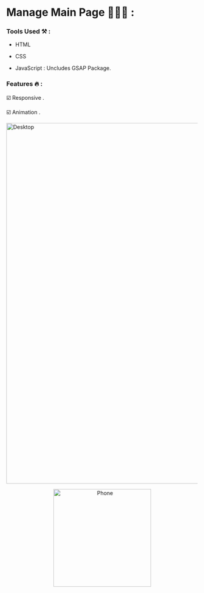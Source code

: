 # Manage Main Page 👨🏻‍💻 : 


### Tools Used ⚒️ : 

- HTML
  
- CSS
  
- JavaScript : Uncludes GSAP Package.

### Features 🔥 :


☑️ Responsive .

☑️ Animation .

<img width="949" alt="Desktop" src="https://github.com/moadhamousti/Manage/assets/118165767/441cee80-07a5-460f-b5c4-d3e408389b73">


<p align="center">
  <img width="257" alt="Phone" src="https://github.com/moadhamousti/Manage/assets/118165767/0ffc5f76-ff65-43a7-8bc9-cbc51470a22b">
</p>

